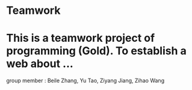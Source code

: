 # Teamwork
# This is a teamwork project of programming (Gold). To establish a web about ...
group member : Beile Zhang, Yu Tao, Ziyang Jiang, Zihao Wang
